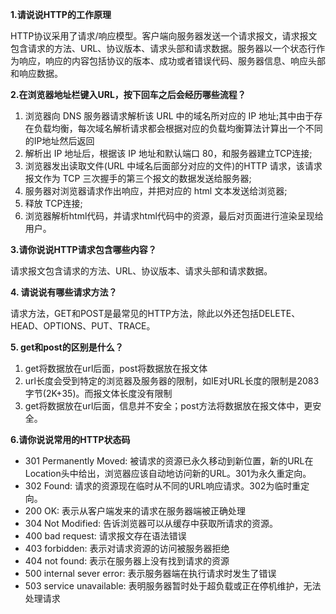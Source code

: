 **1.请说说HTTP的工作原理**

HTTP协议采用了请求/响应模型。客户端向服务器发送一个请求报文，请求报文包含请求的方法、URL、协议版本、请求头部和请求数据。服务器以一个状态行作为响应，响应的内容包括协议的版本、成功或者错误代码、服务器信息、响应头部和响应数据。

**2.在浏览器地址栏键入URL，按下回车之后会经历哪些流程？**

1. 浏览器向 DNS 服务器请求解析该 URL 中的域名所对应的 IP 地址;其中由于存在负载均衡，每次域名解析请求都会根据对应的负载均衡算法计算出一个不同的IP地址然后返回
2. 解析出 IP 地址后，根据该 IP 地址和默认端口 80，和服务器建立TCP连接;
3. 浏览器发出读取文件(URL 中域名后面部分对应的文件)的HTTP 请求，该请求报文作为 TCP 三次握手的第三个报文的数据发送给服务器;
4. 服务器对浏览器请求作出响应，并把对应的 html 文本发送给浏览器;
5. 释放 TCP连接;
6. 浏览器解析html代码，并请求html代码中的资源，最后对页面进行渲染呈现给用户。

**3.请你说说HTTP请求包含哪些内容？**

请求报文包含请求的方法、URL、协议版本、请求头部和请求数据。

**4. 请说说有哪些请求方法？**

请求方法，GET和POST是最常见的HTTP方法，除此以外还包括DELETE、HEAD、OPTIONS、PUT、TRACE。

**5. get和post的区别是什么？**

1. get将数据放在url后面，post将数据放在报文体
2. url长度会受到特定的浏览器及服务器的限制，如IE对URL长度的限制是2083字节(2K+35)。而报文体长度没有限制
3. get将数据放在url后面，信息并不安全；post方法将数据放在报文体中，更安全。

**6.请你说说常用的HTTP状态码**

- 301    Permanently Moved:    被请求的资源已永久移动到新位置，新的URL在Location头中给出，浏览器应该自动地访问新的URL。301为永久重定向。
- 302    Found:    请求的资源现在临时从不同的URL响应请求。302为临时重定向。
- 200    OK:    表示从客户端发来的请求在服务器端被正确处理
- 304    Not Modified:    告诉浏览器可以从缓存中获取所请求的资源。
- 400    bad request:    请求报文存在语法错误
- 403    forbidden:    表示对请求资源的访问被服务器拒绝
- 404    not found:    表示在服务器上没有找到请求的资源
- 500    internal sever error:    表示服务器端在执行请求时发生了错误
- 503    service unavailable:    表明服务器暂时处于超负载或正在停机维护，无法处理请求
